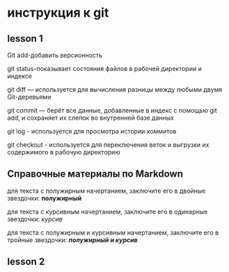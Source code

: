 # инструкция к git
## lesson 1
Git add-добавить версионность

git status-показывает состояния файлов в рабочей директории и индексе

git diff — используется для вычисления разницы между любыми двумя Git-деревьями

git commit — берёт все данные, добавленные в индекс с помощью git add, и сохраняет их слепок во внутренней базе данных

git log - используется для просмотра истории коммитов

git checkout - используется для переключения веток и выгрузки их содержимого в рабочую директорию

## Справочные материалы по Markdown

для текста c полужирным начертанием, заключите его в двойные звездочки: **полужирный**

для текста с курсивным начертанием, заключите его в одинарные звездочки: *курсив*

для текста с полужирным и курсивным начертанием, заключите его в тройные звездочки: ***полужирный и курсив***

## lesson 2

